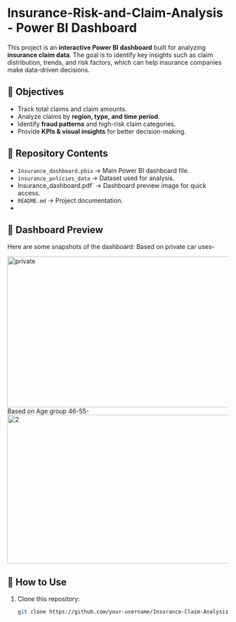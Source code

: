 # Insurance-Risk-and-Claim-Analysis - Power BI Dashboard
This project is an **interactive Power BI dashboard** built for analyzing **insurance claim data**.   The goal is to identify key insights such as claim distribution, trends, and risk factors, which can help insurance companies make data-driven decisions.

## 🎯 Objectives
- Track total claims and claim amounts.
- Analyze claims by **region, type, and time period**.
- Identify **fraud patterns** and high-risk claim categories.
- Provide **KPIs & visual insights** for better decision-making.

## 📂 Repository Contents
- `Insurance_dashboard.pbix` → Main Power BI dashboard file.
- `insurance_policies_data` → Dataset used for analysis.
- Insurance_dashboard.pdf` → Dashboard preview image for quick access.
- `README.md` → Project documentation.
- 
## 📸 Dashboard Preview
Here are some snapshots of the dashboard:
Based on private car uses-

<img width="578" height="343" alt="private" src="https://github.com/user-attachments/assets/99e0ced1-0523-4fa6-aa3b-86265bed3b6d" />
Based on Age group 46-55- 

<img width="577" height="338" alt="2" src="https://github.com/user-attachments/assets/a7418f93-7049-4809-9a17-b1cfc8ada04b" />

## 🚀 How to Use
1. Clone this repository:
   ```bash
   git clone https://github.com/your-username/Insurance-Claim-Analysis-Dashboard.git
